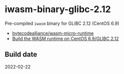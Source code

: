 # iwasm-binary-glibc-2.12
Pre-compiled `iwasm` binary for GLIBC 2.12 (CentOS 6.9)

  * [bytecodealliance/wasm-micro-runtime](https://github.com/bytecodealliance/wasm-micro-runtime)
  * [Build the WASM runtime on CentOS 6.9/GLIBC 2.12](https://gist.github.com/gnh1201/b9c4ee4a98fbb369237b3e447a9550a2)

## Build date
2022-02-22
